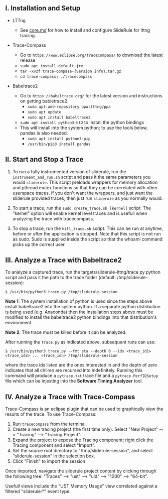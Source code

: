 ## I. Installation and Setup

* LTTng
    - See [core.md](../../packages/core/core.md) for how to install and configure SlideRule for lttng tracing.

* Trace-Compass
    - Go to `https://www.eclipse.org/tracecompass/` to download the latest release
    - `sudo apt install default-jre`
    - `tar -xvzf trace-compase-{version info}.tar.gz`
    - `cd trace-compass; ./tracecompass`

* Babeltrace2
    - Go to `https://babeltrace.org/` for the latest version and instructions on getting babletrace2.
        * `sudo apt-add-repository ppa:lttng/ppa`
        * `sudo apt update`
        * `sudo apt install babeltrace2`
    - `sudo apt install python3-bt2` to install the python bindings
    - This will install into the system python; to use the tools below, pandas is also needed.
        * `sudo apt install python3-pip`
        * `/usr/bin/pip3 install pandas`
        
## II. Start and Stop a Trace

1. To run a fully instrumented version of sliderule, run the `instrument_and_run.sh` script and pass it the same parameters you would `sliderule`.  This script preloads wrappers for memory allocation and pthread mutex functions so that they can be correlated with other userspace traces.  If you don't want the wrappers, and just want the sliderule provided traces, then just run `sliderule` as you normally would.

2. To start a trace, run the `sudo create_trace.sh [kernel]` script.  The "kernel" option will enable kernel level traces and is usefull when analyzing the trace with tracecompass.

3. To stop a trace, run the `kill_trace.sh` script.  This can be run at anytime, before or after the application is stopped.  Note that this script is not run as sudo.  Sudo is supplied inside the script so that the whoami command picks up the correct user.


## III. Analyze a Trace with Babeltrace2

To analyze a captured trace, run the targets/sliderule-lttng/trace.py python script and pass it the path to the trace folder (default: /tmp/sliderule-session): 
```
$ /usr/bin/python3 trace.py /tmp/sliderule-session  
```

__Note 1__: The system installation of python is used since the steps above install babeltrace2 into the system python.  If a separate python distribution is being used (e.g. Anaconda) then the installation steps above must be modified to install the babeltrace2 python bindings into that distribution's environment.

__Note 2__: The trace must be killed before it can be analyzed.

After running the `trace.py` as indicated above, subsequent runs can use:
```
$ /usr/bin/python3 trace.py --fmt sta --depth 0 --ids <trace_id1> <trace_id2> ... <trace_idn> /tmp/sliderule-session
```
where the trace ids listed are the ones interested in and the depth of zero indicates that all chilren are recursed into indefinitely.  Running this command will produce a `pytrace.txt` trace file and a `pytrace.PerfIDSetup` file which can be injesting into the __Software Timing Analyzer__ tool.

## IV. Analyze a Trace with Trace-Compass

Trace-Compass is an eclipse plugin that can be used to graphically view the results of the trace.  To use Trace-Compass:

1. Run `tracecompass` from the terminal.
2. Create a new tracing project (the first time only). Select "New Project" --> "Tracing" --> "Tracing Project".
3. Expand the project to expose the Tracing component; right click the Tracing component and select "Import".
4. Set the source root directory to "/tmp/sliderule-session", and select "sliderule-session" in the selection box.
5. Click "Finish" to import the session.

Once imported, navigate the sliderule project content by clicking through the following tree: "Traces" --> "ust" --> "uid" --> "1000" --> "64-bit".

Usefull views include the "UST Memory Usage" view correlated against a filtered "sliderule:*" event type.


